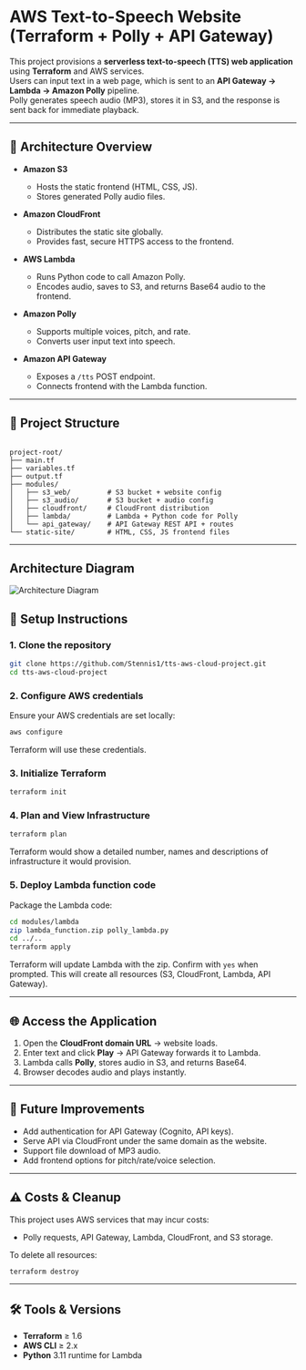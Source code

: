 # AWS Text-to-Speech Website (Terraform + Polly + API Gateway)

This project provisions a **serverless text-to-speech (TTS) web application** using **Terraform** and AWS services.  
Users can input text in a web page, which is sent to an **API Gateway → Lambda → Amazon Polly** pipeline.  
Polly generates speech audio (MP3), stores it in S3, and the response is sent back for immediate playback.

---

## 🚀 Architecture Overview

- **Amazon S3**  
  - Hosts the static frontend (HTML, CSS, JS).  
  - Stores generated Polly audio files.  

- **Amazon CloudFront**  
  - Distributes the static site globally.  
  - Provides fast, secure HTTPS access to the frontend.  

- **AWS Lambda**  
  - Runs Python code to call Amazon Polly.  
  - Encodes audio, saves to S3, and returns Base64 audio to the frontend.  

- **Amazon Polly**   
  - Supports multiple voices, pitch, and rate.  
  - Converts user input text into speech.

- **Amazon API Gateway**  
  - Exposes a `/tts` POST endpoint.  
  - Connects frontend with the Lambda function.  

---

## 📂 Project Structure

```

project-root/
├── main.tf
├── variables.tf
├── output.tf
├── modules/
│   ├── s3_web/         # S3 bucket + website config
│   ├── s3_audio/       # S3 bucket + audio config
│   ├── cloudfront/     # CloudFront distribution
│   ├── lambda/         # Lambda + Python code for Polly
│   └── api_gateway/    # API Gateway REST API + routes
└── static-site/        # HTML, CSS, JS frontend files

````

---
## Architecture Diagram 
![Architecture Diagram](./polly_architecturediagram/Text_to_speechproj.drawio.png) 

## 🔧 Setup Instructions

### 1. Clone the repository

```bash
git clone https://github.com/Stennis1/tts-aws-cloud-project.git
cd tts-aws-cloud-project
````

### 2. Configure AWS credentials

Ensure your AWS credentials are set locally:

```bash
aws configure
```

Terraform will use these credentials.

### 3. Initialize Terraform

```bash
terraform init
```

### 4. Plan and View Infrastructure

```bash
terraform plan
```

Terraform would show a detailed number, names and descriptions of infrastructure it would provision.

### 5. Deploy Lambda function code

Package the Lambda code:

```bash
cd modules/lambda
zip lambda_function.zip polly_lambda.py
cd ../..
terraform apply
```

Terraform will update Lambda with the zip.
Confirm with `yes` when prompted.
This will create all resources (S3, CloudFront, Lambda, API Gateway).

---

## 🌐 Access the Application

1. Open the **CloudFront domain URL** → website loads.
2. Enter text and click **Play** → API Gateway forwards it to Lambda.
3. Lambda calls **Polly**, stores audio in S3, and returns Base64.
4. Browser decodes audio and plays instantly.

---

## 📌 Future Improvements

- Add authentication for API Gateway (Cognito, API keys).
- Serve API via CloudFront under the same domain as the website.
- Support file download of MP3 audio.
- Add frontend options for pitch/rate/voice selection.

---

## ⚠️ Costs & Cleanup

This project uses AWS services that may incur costs:

- Polly requests, API Gateway, Lambda, CloudFront, and S3 storage.

To delete all resources:

```bash
terraform destroy
```

---

## 🛠 Tools & Versions

- **Terraform** ≥ 1.6
- **AWS CLI** ≥ 2.x
- **Python** 3.11 runtime for Lambda